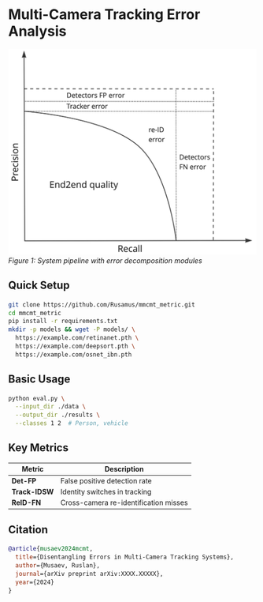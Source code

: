 # Multi-Camera Tracking Error Analysis

![Framework Overview](image.png)  
*Figure 1: System pipeline with error decomposition modules*

## Quick Setup

```bash
git clone https://github.com/Rusamus/mmcmt_metric.git
cd mmcmt_metric
pip install -r requirements.txt
mkdir -p models && wget -P models/ \
  https://example.com/retinanet.pth \
  https://example.com/deepsort.pth \
  https://example.com/osnet_ibn.pth
```

## Basic Usage

```bash
python eval.py \
  --input_dir ./data \
  --output_dir ./results \
  --classes 1 2  # Person, vehicle
```

## Key Metrics

| Metric        | Description                          |
|---------------|--------------------------------------|
| **Det-FP**    | False positive detection rate        |
| **Track-IDSW**| Identity switches in tracking        | 
| **ReID-FN**   | Cross-camera re-identification misses|


## Citation

```bibtex
@article{musaev2024mcmt,
  title={Disentangling Errors in Multi-Camera Tracking Systems},
  author={Musaev, Ruslan},
  journal={arXiv preprint arXiv:XXXX.XXXXX},
  year={2024}
}
```

